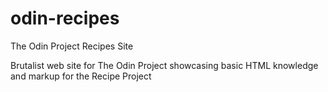 # odin-recipes
The Odin Project Recipes Site

Brutalist web site for The Odin Project showcasing basic HTML
knowledge and markup for the Recipe Project